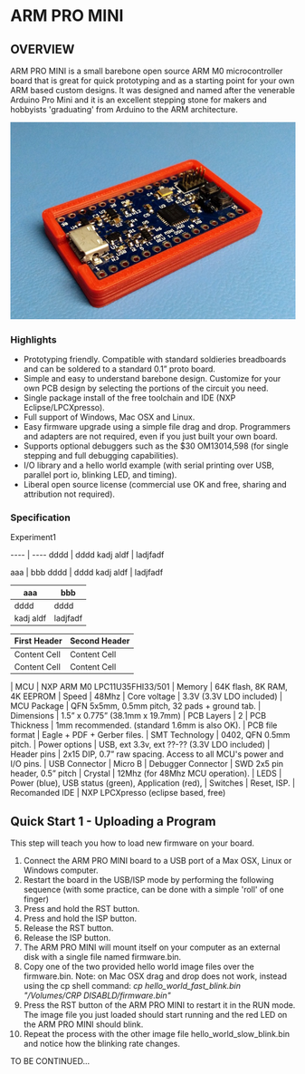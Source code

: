 ARM PRO MINI
============

## OVERVIEW

ARM PRO MINI is a small barebone open source ARM M0 microcontroller board that is great for 
quick prototyping and as a starting point for your own ARM based custom designs. 
It was designed and named after the venerable Arduino Pro Mini and it is an excellent 
stepping stone for makers and hobbyists 'graduating' from Arduino to the ARM architecture.

![](www/arm_pro_mini.jpg)

### Highlights

* Prototyping friendly. Compatible with standard soldieries breadboards and can be soldered to a standard 0.1” proto board.
* Simple and easy to understand barebone design. Customize for your own PCB design by selecting the portions of the circuit you need.
* Single package install of the free toolchain and IDE (NXP Eclipse/LPCXpresso).
* Full support of Windows, Mac OSX and Linux.
* Easy firmware upgrade using a simple file drag and drop. Programmers and adapters are not required, even if you just built your own board.
* Supports optional debuggers such as the $30 OM13014,598 (for single stepping and full debugging capabilities).
* I/O library and a hello world example (with serial printing over USB, parallel port io, blinking LED, and timing).
* Liberal open source license (commercial use OK and free, sharing and attribution not required).

### Specification

Experiment1

---- | ----
dddd | dddd
kadj aldf | ladjfadf

aaa | bbb
dddd | dddd
kadj aldf | ladjfadf

aaa | bbb
---- | ----
dddd | dddd
kadj aldf | ladjfadf

First Header  | Second Header
------------- | -------------
Content Cell  | Content Cell
Content Cell  | Content Cell



| MCU | NXP ARM M0 LPC11U35FHI33/501
| Memory | 64K flash, 8K RAM, 4K EEPROM
| Speed | 48Mhz
| Core voltage | 3.3V   (3.3V LDO included)
| MCU Package | QFN 5x5mm, 0.5mm pitch, 32 pads + ground tab.
| Dimensions | 1.5” x 0.775”  (38.1mm x 19.7mm)
| PCB Layers | 2
| PCB Thickness | 1mm recommended. (standard 1.6mm is also OK).
| PCB file format | Eagle + PDF + Gerber files.
| SMT Technology | 0402, QFN 0.5mm pitch.
| Power options | USB, ext 3.3v, ext ??-?? (3.3V LDO included) 
| Header pins | 2x15 DIP, 0.7” raw spacing. Access to all MCU's power and I/O pins.
| USB Connector | Micro B
| Debugger Connector | SWD 2x5 pin header, 0.5” pitch
| Crystal | 12Mhz (for 48Mhz MCU operation).
| LEDS | Power (blue), USB status (green), Application (red), 
| Switches | Reset, ISP.
| Recomanded IDE | NXP LPCXpresso (eclipse based, free)

## Quick Start 1 - Uploading a Program

This step will teach you how to load new firmware on your board.

1. Connect the ARM PRO MINI board to a USB port of a Max OSX, Linux or Windows computer.
2. Restart the board in the USB/ISP mode by performing the following sequence (with some practice, can be done with a simple 'roll' of one finger)
3. Press and hold the RST button.
4. Press and hold the ISP button.
5. Release the RST button.
6. Release the ISP button.
7. The ARM PRO MINI will mount itself on your computer as an external disk with a single file named firmware.bin.
8. Copy one of the two provided hello world image files over the firmware.bin. Note: on Mac OSX drag and drop does not work, instead using the cp shell command: *cp hello_world_fast_blink.bin "/Volumes/CRP DISABLD/firmware.bin"*
9. Press the RST button of the ARM PRO MINI to restart it in the RUN mode. The image file you just loaded should start running and the red LED on the ARM PRO MINI should blink.
10. Repeat the process with the other image file hello_world_slow_blink.bin  and notice how the blinking rate changes.

TO BE CONTINUED...


